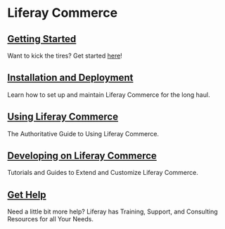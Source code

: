 # Liferay Commerce

## [Getting Started](./installation-and-deployment/quick-start-guide/README.md)

Want to kick the tires? Get started [here](./installation-and-deployment/quick-start-guide/README.md)!

## [Installation and Deployment]()

Learn how to set up and maintain Liferay Commerce for the long haul.

## [Using Liferay Commerce](./user/README.md)

The Authoritative Guide to Using Liferay Commerce.

## [Developing on Liferay Commerce](./developer/README.md)

Tutorials and Guides to Extend and Customize Liferay Commerce.

## [Get Help]()

Need a little bit more help? Liferay has Training, Support, and Consulting Resources for all Your Needs.
